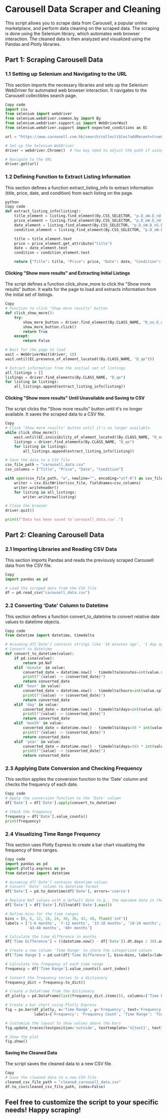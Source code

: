 # Carousell Data Scraper and Cleaning
This script allows you to scrape data from Carousell, a popular online marketplace, and perform data cleaning on the scraped data. The scraping is done using the Selenium library, which automates web browser interaction. The cleaned data is then analyzed and visualized using the Pandas and Plotly libraries.

## Part 1: Scraping Carousell Data
### 1.1 Setting up Selenium and Navigating to the URL
This section imports the necessary libraries and sets up the Selenium WebDriver for automated web browser interaction.
It navigates to the Carousell collectibles search page.
```python
Copy code
import csv
from selenium import webdriver
from selenium.webdriver.common.by import By
from selenium.webdriver.support.ui import WebDriverWait
from selenium.webdriver.support import expected_conditions as EC

url = "https://www.carousell.com.hk/search/collectibles?addRecent=true&canChangeKeyword=true&includeSuggestions=true&searchId=Zuq97c&t-search_query_source=direct_search"

# Set up the Selenium WebDriver
driver = webdriver.Chrome()  # You may need to adjust the path if using a different WebDriver

# Navigate to the URL
driver.get(url)
```

### 1.2 Defining Function to Extract Listing Information
This section defines a function extract_listing_info to extract information (title, price, date, and condition) from each listing on the page.

```python
python
Copy code
def extract_listing_info(listing):
    title_element = listing.find_element(By.CSS_SELECTOR, "p.D_oW.D_nU.D_oX.D_pb.D_pf.D_pi.D_pk.D_pg.D_po")
    price_element = listing.find_element(By.CSS_SELECTOR, "p.D_oW.D_nU.D_oX.D_pb.D_pe.D_pi.D_pl.D_pn")
    date_element = listing.find_element(By.CSS_SELECTOR, "p.D_oW.D_nS.D_oX.D_pb.D_pe.D_pi.D_pk.D_qw.D_pp")
    condition_element = listing.find_element(By.CSS_SELECTOR, "p.D_oW.D_nS.D_oX.D_pb.D_pe.D_pi.D_pk.D_po")

    title = title_element.text
    price = price_element.get_attribute("title")
    date = date_element.text
    condition = condition_element.text

    return {"Title": title, "Price": price, "Date": date, "Condition": condition}
```

#### Clicking "Show more results" and Extracting Initial Listings

The script defines a function click_show_more to click the "Show more results" button.
It waits for the page to load and extracts information from the initial set of listings.
```python
Copy
# Function to click "Show more results" button
def click_show_more():
    try:
        show_more_button = driver.find_element(By.CLASS_NAME, "D_oo.D_oJ.D_oA.D_ow.D_oN.D_IL")
        show_more_button.click()
        return True
    except:
        return False

# Wait for the page to load
wait = WebDriverWait(driver, 10)
wait.until(EC.presence_of_element_located((By.CLASS_NAME, "D_qe")))

# Extract information from the initial set of listings
all_listings = []
listings = driver.find_elements(By.CLASS_NAME, "D_qe")
for listing in listings:
    all_listings.append(extract_listing_info(listing))
```

#### Clicking "Show more results" Until Unavailable and Saving to CSV

The script clicks the "Show more results" button until it's no longer available.
It saves the scraped data to a CSV file.
```python
Copy
# Click "Show more results" button until it's no longer available
while click_show_more():
    wait.until(EC.invisibility_of_element_located((By.CLASS_NAME, "D_oo.D_oJ.D_oA.D_ow.D_oN.D_IL")))
    listings = driver.find_elements(By.CLASS_NAME, "D_qe")
    for listing in listings:
        all_listings.append(extract_listing_info(listing))

# Save the data to a CSV file
csv_file_path = "carousell_data.csv"
csv_columns = ["Title", "Price", "Date", "Condition"]

with open(csv_file_path, "w", newline="", encoding="utf-8") as csv_file:
    writer = csv.DictWriter(csv_file, fieldnames=csv_columns)
    writer.writeheader()
    for listing in all_listings:
        writer.writerow(listing)

# Close the browser
driver.quit()

print(f"Data has been saved to`carousell_data.csv`.")
```
## Part 2: Cleaning Carousell Data
### 2.1 Importing Libraries and Reading CSV Data
This section imports Pandas and reads the previously scraped Carousell data from the CSV file.
```python
Copy
import pandas as pd

# Load the scraped data from the CSV file
df = pd.read_csv("carousell_data.csv")
```
### 2.2 Converting 'Date' Column to Datetime
This section defines a function convert_to_datetime to convert relative date values to datetime objects.
```python
Copy code
from datetime import datetime, timedelta

# Assuming df['Date'] contains strings like '16 minutes ago', '1 day ago', etc.
# Convert to datetime
def convert_to_datetime(value):
    if pd.isna(value):
        return pd.NaT
    elif 'minute' in value:
        converted_date = datetime.now() - timedelta(minutes=int(value.split()[0]))
        print(f"{value} -> {converted_date}")
        return converted_date
    elif 'hour' in value:
        converted_date = datetime.now() - timedelta(hours=int(value.split()[0]))
        print(f"{value} -> {converted_date}")
        return converted_date
    elif 'day' in value:
        converted_date = datetime.now() - timedelta(days=int(value.split()[0]))
        print(f"{value} -> {converted_date}")
        return converted_date
    elif 'month' in value:
        converted_date = datetime.now() - timedelta(days=30 * int(value.split()[0]))
        print(f"{value} -> {converted_date}")
        return converted_date
    elif 'year' in value:
        converted_date = datetime.now() - timedelta(days=365 * int(value.split()[0]))
        print(f"{value} -> {converted_date}")
        return converted_date
```
### 2.3 Applying Date Conversion and Checking Frequency
This section applies the conversion function to the 'Date' column and checks the frequency of each date.
```python
Copy code
# Apply the conversion function to the 'Date' column
df['Date'] = df['Date'].apply(convert_to_datetime)

# Check the frequency
frequency = df['Date'].value_counts()
print(frequency)
```

### 2.4 Visualizing Time Range Frequency
This section uses Plotly Express to create a bar chart visualizing the frequency of time ranges.
```python
Copy code
import pandas as pd
import plotly.express as px
from datetime import datetime

# Assuming df['Date'] contains datetime values
# Convert 'Date' column to datetime format
df['Date'] = pd.to_datetime(df['Date'], errors='coerce')

# Replace NaT values with a default date (e.g., the maximum date in the DataFrame)
df['Date'] = df['Date'].fillna(df['Date'].max())

# Define bins for the time ranges
bins = [0, 6, 12, 18, 24, 30, 36, 42, 48, float('inf')]
labels = ['1-6 months', '7-12 months', '13-18 months', '19-24 months', '25-30 months', '31-36 months', '37-42 months',
          '43-48 months', '48+ months']

# Calculate the time difference in months
df['Time Difference'] = ((datetime.now() - df['Date']).dt.days / 30).astype(int)

# Create a new column 'Time Range' to store the categorized values
df['Time Range'] = pd.cut(df['Time Difference'], bins=bins, labels=labels, right=False)

# Calculate the frequency of each time range
frequency = df['Time Range'].value_counts().sort_index()

# Convert the frequency series to a dictionary
frequency_dict = frequency.to_dict()

# Create a DataFrame from the dictionary
df_plotly = pd.DataFrame(list(frequency_dict.items()), columns=['Time Range', 'Frequency'])

# Create a bar chart using Plotly Express
fig = px.bar(df_plotly, x='Time Range', y='Frequency', text='Frequency', title='Time Range Frequency',
             labels={'Frequency': 'Frequency Count', 'Time Range': 'Time Range'})

# Customize the layout to show values above the bars
fig.update_traces(textposition='outside', texttemplate='%{text}', textfont_size=12)

# Show the plot
fig.show()
```

#### Saving the Cleaned Data

The script saves the cleaned data to a new CSV file.
```python
Copy
# Save the cleaned data to a new CSV file
cleaned_csv_file_path = "cleaned_carousell_data.csv"
df.to_csv(cleaned_csv_file_path, index=False)
```

## Feel free to customize the script to your specific needs! Happy scraping!
